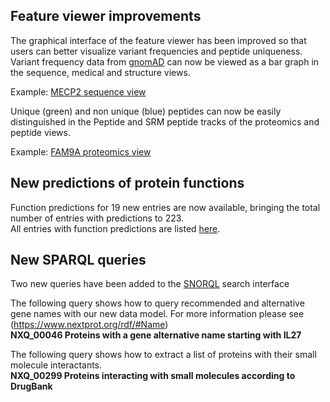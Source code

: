 ## Feature viewer improvements

The graphical interface of the feature viewer has been improved so that users can better visualize variant frequencies and peptide uniqueness.
Variant frequency data from [gnomAD](https://gnomad.broadinstitute.org/) can now be viewed as a bar graph in the sequence, medical and structure views.<br>

Example: [MECP2 sequence view](../entry/NX_P51608/sequence)

Unique (green) and non unique (blue) peptides can now be easily distinguished in the Peptide and SRM peptide tracks of the proteomics and peptide views.

Example: [FAM9A proteomics view](../entry/NX_Q8IZU1/proteomics)

## New predictions of protein functions

Function predictions for 19 new entries are now available, bringing the total number of entries with predictions to 223. <br>
All entries with function predictions are listed [here](../proteins/search?listId=9O74XY11).

## New SPARQL queries

Two new queries have been added to the [SNORQL](https://snorql.nextprot.org/) search interface 

The following query shows how to query recommended and alternative gene names with our new data model. For more information please see (https://www.nextprot.org/rdf/#Name)<br>
**NXQ_00046 Proteins with a gene alternative name starting with IL27** 

The following query shows how to extract a list of proteins with their small molecule interactants.<br>
**NXQ_00299 Proteins interacting with small molecules according to DrugBank**

